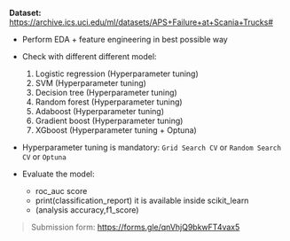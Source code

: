 **Dataset:** https://archive.ics.uci.edu/ml/datasets/APS+Failure+at+Scania+Trucks#

* Perform EDA + feature engineering in best possible way

* Check with different different model:

  1. Logistic regression (Hyperparameter tuning)
  2. SVM (Hyperparameter tuning)
  3. Decision tree (Hyperparameter tuning)
  4. Random forest (Hyperparameter tuning)
  5. Adaboost (Hyperparameter tuning)
  6. Gradient boost (Hyperparameter tuning)
  7. XGboost (Hyperparameter tuning + Optuna)

* Hyperparameter tuning is mandatory: `Grid Search CV` or `Random Search CV` or `Optuna`

* Evaluate the model:
  * roc_auc score
  * print(classification_report) it is available inside scikit_learn
  * (analysis accuracy,f1_score)

> Submission form: https://forms.gle/qnVhjQ9bkwFT4vax5
